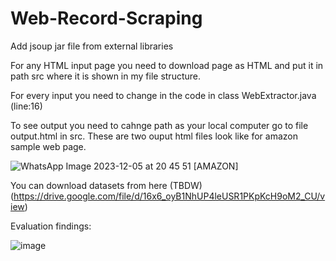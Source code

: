 # Web-Record-Scraping

Add jsoup jar file from external libraries

For any HTML input page you need to download page as HTML and put it in path src where it is shown in my file structure.

For every input you need to change in the code in class WebExtractor.java (line:16)

To see output you need to cahnge path as your local computer go to file output.html in src.
These are two ouput html files look like for amazon sample web page.

![WhatsApp Image 2023-12-05 at 20 45 51](https://github.com/Srikanth854/Web-Record-Scraping/assets/90303335/e0ef7162-9777-4e97-9de6-0b81ccb22914)
[AMAZON]

You can download datasets from here (TBDW) (https://drive.google.com/file/d/16x6_oyB1NhUP4leUSR1PKpKcH9oM2_CU/view)

Evaluation findings:

![image](https://github.com/Srikanth854/Web-Record-Scraping/assets/90303335/68ae3991-f171-4582-9ef6-8fae745effbe)

